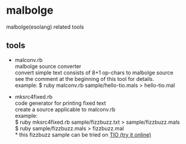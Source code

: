 # malbolge
malbolge(esolang) related tools

## tools
* malconv.rb  
  malbolge source converter  
  convert simple text consists of 8+1 op-chars to malbolge source  
  see the comment at the beginning of this tool for details.  
  example: $ ruby malconv.rb sample/hello-tio.mals > hello-tio.mal

* mksrc4fixed.rb  
  code generator for printing fixed text  
  create a source applicable to malconv.rb  
  example:  
    $ ruby mksrc4fixed.rb sample/fizzbuzz.txt > sample/fizzbuzz.mals  
    $ ruby sample/fizzbuzz.mals > fizzbuzz.mal  
  \* this fizzbuzz sample can be tried on [TIO (try it online)](https://tio.run/##7ZfXlqrqFoSfRW3FnDG0WYygmEVpMYuCASNifPW1J6Dddvc6Y@zLc7FfoEbxVc3ydzlYDIXFdPLnTwpLJuIx7f0eup7PfkkUPfud02G3WfNmkxEx6N902qrtdr2cT9JRPOy12zrvrExZK88RAyTXZXQpun1zNhundqhy2PuLhbUnn1sU7Jw1mZikU4ZwXxdkOjfU2zq5nPWDrbI1k8WuQZ83cZo0e70khtIx0t3vgvjat28u3DXOYY9NxubZe9/gZzparH27xs62WlU8BMjipiKrO9Kgzk7EaGSwfe9G7z76PXhqHh32qntoNinqvDZjYK/J2kmKKur02kctPe511VFmJ5bC0Jjvdd/SHxp3i7rY67UjFSztfIW1Lp/LznnbLJc1xUbYLtRbB/wfV6@HmjkdtbHVUiIFxICbf6rjawH1Nua8MwFkIqOH@oC@u6jmOVI7isESuUUJwa14n50S8bFMZhMM/I0Mr1XJVIHMpfjwvnBj3GxqI8dm4G7IMroB1mtdY42TFKqU93WD4l3lzh5j0aE@9EnG1RDtVVA3fVPXDI5imHnxLqdaHJmm@Z4eyKje6XBV8a4nhBLpzAAZy8P7M1Xut/fmw3t3/y59cV/KqT4646U/UwXuhgIhrDTZDH@BLk6M0SGkGmRWPrQte2fttoqc6krpTIa6YeNz/N4Xw6HOduM/gHqd55RUud@deaq7QN2GvZBZ@eiLx92cQmd2FjOkSizectkZkEmOTrGnemu19Gxq3Fdn9L4OkLkxsRcyuOLdhk3N8dhor5CJ3ND2TzL0C5nLg3tzMXcJ/4N75dn35T2TTgH3yRiJKOqQ6hy8/yQzvf3ba5K9NwOqd0hVuSbou0JG438lU3IoZHRZ5IX7idj4cyuZu1MlMxsgE1VdbmRdOr6XZe7r8o@@6x59/9WZ79d0bAvo7rkzn9cEZBIyGXlnwPvmDc8vZe/nZFZVf9xq69GZrUIGn@uyMhlI9UU9s5AbGWcn/MiEq2Q0SViCaF36WrGlSgZWDIkMEhuZO9rm3a4G@iNV/eTZ99ed@Zu6ujNyI7WwM8TvzpwU7iO1kbgZUlUWWHP/WuDddrMWVsvFnIc9YCfj0XDQ73UZ6GW7RTUb9Vq1Ui6RxQKBw5ZBc5R9j0bCofdgwO9DvR63S9l3y@e@/6f@n/r/lbpDc7dew@8dUBdau0WqJlxspTlfCE3ZwNtomNYsuhfuRLdFKjgkQR13k05QP1vNmbSxnAxtYoEPUKfcfh9bg/fM1iEQK8vHnEMMblAf3iM98L7Fwbtnu3E5VmXrnBdnU7w3HqU1dK/r7ETpSJUqD8G7gJfIbIG4WMG7mELCJHjHb4q6BN7L8FoqEFZLzmdE0inF@028MEHiSAt7j8elkLGMudken4wZdHDHugwXjbRbIpDZroGMpljg7flcHcgg@kS8QETCwDbwTV3xnmrotKdh/3opMtIx31bUudV0MSfDM7w/Gesy6f7CxcRidOQI3LfFakXQksWM429kpKPdMyptHHYBB@4ZhGq@QXL3W69XPAU2IgoLfOeFVVxOlZiyeb8PUk12mXhD5n7Y1WsFoezRLAoEN5VTjWJ9IKOVU/VQ8I70KtzttqDFnOURA5ZUvZNMQcLb8I50b9bOSwW8m2fTvl7x3ktCZ@oSkAn6t9WKV/uS6jDZL355F@XODBTvi7kRuWNP7mf4bRIPameeqSK98Vtm0MdkdRvbokZBfw1FoZFzB4FjjWxmdMCS26KS6oWHRirqkbXdJpPhZx7920WriQ3CF/ii48/OvKjHorXWYTT8IoNjuUTGlMIG@nhQiITRazBw8qGip@Jy9ouf6qzzrLn3e4o6je61jc2aS8jcQZ3Vj5nMqt@7xjsfUalVOTS2/l6l7CZdN7gmS/YnGV/S/knGTBuVzoxH8H7/xd08Au75rNp3yvFBs@H3ZgCpVVE8Ty7mhB36bjKmVDIa@knmAN7/5TVBqiPh4V2SwlR5V/frKwoZ7vJFhulEwot28NyU0FfuRgS4J@Oa6PGqkjmsYGcwx6pSnvBhAmEnOV1n0Hd3mUv0q@/MiqQz17925uc1sVdYMWmg7oxf2Dc9KYWMxBeAe2AzSkMjZTKSNUw1S3X5muQVg1tlLc/OaPy3kLel3Ooe/jeRxdWrutLIQvC4Pni1QMa5WtqkCHcgPleMOn9IxwkF31dT1TOEXd7I2BD7tmJJILNVU/2@M9/VrSWSI3AEdgbI3BLQSBss8K/OiClM34vHNPcwOg8qqf758w8)
